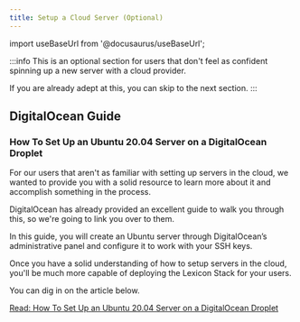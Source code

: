 ```yaml
---
title: Setup a Cloud Server (Optional)
---
```


import useBaseUrl from '@docusaurus/useBaseUrl';

:::info
This is an optional section for users that don't feel as confident spinning up a new server with a cloud provider.

If you are already adept at this, you can skip to the next section.
:::

## DigitalOcean Guide

### How To Set Up an Ubuntu 20.04 Server on a DigitalOcean Droplet

For our users that aren't as familiar with setting up servers in the cloud, we wanted to provide you with a solid resource to learn more about it and accomplish something in the process.

DigitalOcean has already provided an excellent guide to walk you through this, so we're going to link you over to them.

In this guide, you will create an Ubuntu server through DigitalOcean’s administrative panel and configure it to work with your SSH keys.

Once you have a solid understanding of how to setup servers in the cloud, you'll be much more capable of deploying the Lexicon Stack for your users.

You can dig in on the article below.

[Read: How To Set Up an Ubuntu 20.04 Server on a DigitalOcean Droplet](https://www.digitalocean.com/community/tutorials/how-to-set-up-an-ubuntu-20-04-server-on-a-digitalocean-droplet)
